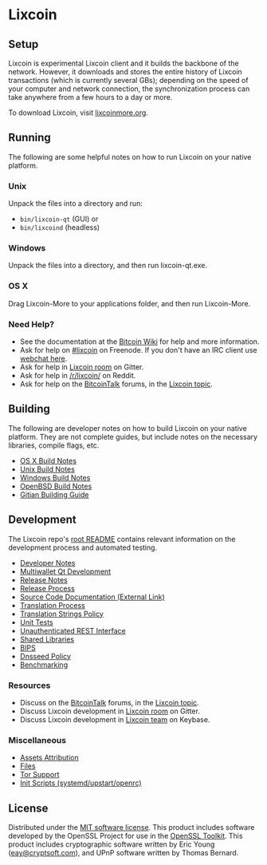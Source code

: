 Lixcoin
=============

Setup
---------------------
Lixcoin is experimental Lixcoin client and it builds the backbone of the network. However, it downloads and stores the entire history of Lixcoin transactions (which is currently several GBs); depending on the speed of your computer and network connection, the synchronization process can take anywhere from a few hours to a day or more.

To download Lixcoin, visit [lixcoinmore.org](https://lixcoinmore.org).

Running
---------------------
The following are some helpful notes on how to run Lixcoin on your native platform.

### Unix

Unpack the files into a directory and run:

- `bin/lixcoin-qt` (GUI) or
- `bin/lixcoind` (headless)

### Windows

Unpack the files into a directory, and then run lixcoin-qt.exe.

### OS X

Drag Lixcoin-More to your applications folder, and then run Lixcoin-More.

### Need Help?

* See the documentation at the [Bitcoin Wiki](https://en.bitcoin.it/wiki/Main_Page)
for help and more information.
* Ask for help on [#lixcoin](http://webchat.freenode.net?channels=lixcoin) on Freenode. If you don't have an IRC client use [webchat here](http://webchat.freenode.net?channels=lixcoin).
* Ask for help in [Lixcoin room](https://gitter.im/Lixcoin_Hub) on Gitter.
* Ask for help in [/r/lixcoin/](https://nm.reddit.com/r/lixcoin/) on Reddit.
* Ask for help on the [BitcoinTalk](https://bitcointalk.org/) forums, in the [Lixcoin topic](https://bitcointalk.org/index.php?topic=3017838.new#new).

Building
---------------------
The following are developer notes on how to build Lixcoin on your native platform. They are not complete guides, but include notes on the necessary libraries, compile flags, etc.

- [OS X Build Notes](build-osx.md)
- [Unix Build Notes](build-unix.md)
- [Windows Build Notes](build-windows.md)
- [OpenBSD Build Notes](build-openbsd.md)
- [Gitian Building Guide](gitian-building.md)

Development
---------------------
The Lixcoin repo's [root README](/README.md) contains relevant information on the development process and automated testing.

- [Developer Notes](developer-notes.md)
- [Multiwallet Qt Development](multiwallet-qt.md)
- [Release Notes](release-notes.md)
- [Release Process](release-process.md)
- [Source Code Documentation (External Link)](https://dev.visucore.com/bitcoin/doxygen/)
- [Translation Process](translation_process.md)
- [Translation Strings Policy](translation_strings_policy.md)
- [Unit Tests](unit-tests.md)
- [Unauthenticated REST Interface](REST-interface.md)
- [Shared Libraries](shared-libraries.md)
- [BIPS](bips.md)
- [Dnsseed Policy](dnsseed-policy.md)
- [Benchmarking](benchmarking.md)

### Resources
* Discuss on the [BitcoinTalk](https://bitcointalk.org/) forums, in the [Lixcoin topic](https://bitcointalk.org/index.php?topic=3017838.new#new).
* Discuss Lixcoin development in [Lixcoin room](https://gitter.im/Lixcoin_Hub) on Gitter.
* Discuss Lixcoin development in [Lixcoin team](https://keybase.io/team/lixcoin) on Keybase.

### Miscellaneous
- [Assets Attribution](assets-attribution.md)
- [Files](files.md)
- [Tor Support](tor.md)
- [Init Scripts (systemd/upstart/openrc)](init.md)

License
---------------------
Distributed under the [MIT software license](http://www.opensource.org/licenses/mit-license.php).
This product includes software developed by the OpenSSL Project for use in the [OpenSSL Toolkit](https://www.openssl.org/). This product includes
cryptographic software written by Eric Young ([eay@cryptsoft.com](mailto:eay@cryptsoft.com)), and UPnP software written by Thomas Bernard.
